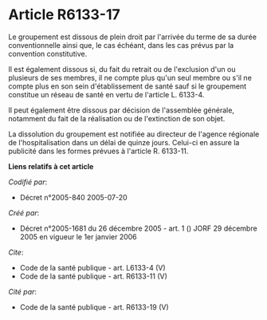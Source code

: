 # Article R6133-17

Le groupement est dissous de plein droit par l'arrivée du terme de sa durée conventionnelle ainsi que, le cas échéant, dans
les cas prévus par la convention constitutive.

Il est également dissous si, du fait du retrait ou de l'exclusion d'un ou plusieurs de ses membres, il ne compte plus qu'un
seul membre ou s'il ne compte plus en son sein d'établissement de santé sauf si le groupement constitue un réseau de santé en
vertu de l'article L. 6133-4.

Il peut également être dissous par décision de l'assemblée générale, notamment du fait de la réalisation ou de l'extinction
de son objet.

La dissolution du groupement est notifiée au directeur de l'agence régionale de l'hospitalisation dans un délai de quinze
jours. Celui-ci en assure la publicité dans les formes prévues à l'article R. 6133-11.

**Liens relatifs à cet article**

_Codifié par_:

  - Décret n°2005-840 2005-07-20

_Créé par_:

  - Décret n°2005-1681 du 26 décembre 2005 - art. 1 () JORF 29 décembre 2005 en vigueur le 1er janvier 2006

_Cite_:

  - Code de la santé publique - art. L6133-4 (V)
  - Code de la santé publique - art. R6133-11 (V)

_Cité par_:

  - Code de la santé publique - art. R6133-19 (V)
